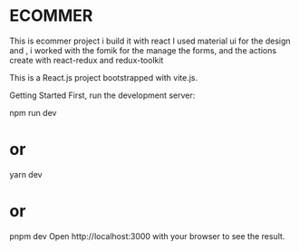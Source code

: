 # ECOMMER

This is ecommer project i build it with react 
I used material ui for the design and ,
i worked with the fomik for the manage the forms,
and the actions create with react-redux and redux-toolkit

This is a React.js project bootstrapped with vite.js.

Getting Started
First, run the development server:

npm run dev
# or
yarn dev
# or
pnpm dev
Open http://localhost:3000 with your browser to see the result.




